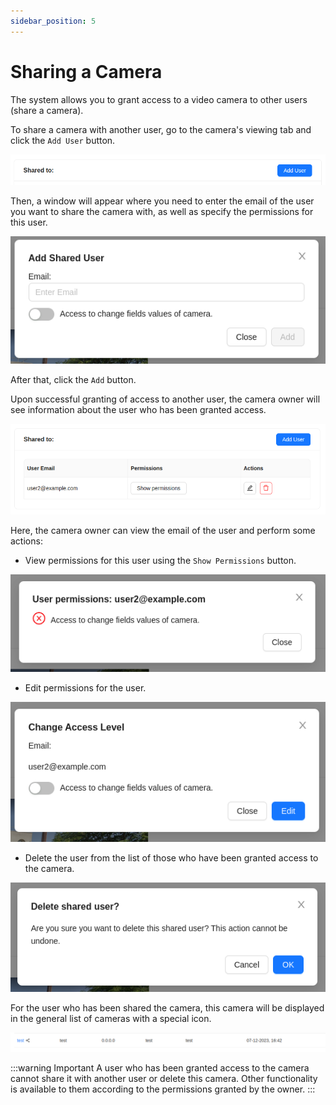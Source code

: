 ```yaml
---
sidebar_position: 5
---
```


# Sharing a Camera

The system allows you to grant access to a video camera to other users (share a camera).

To share a camera with another user, go to the camera's viewing tab and click the `Add User` button.

![](./imgs/shared-btn-en.png)

Then, a window will appear where you need to enter the email of the user you want to share the camera with, as well as specify the permissions for this user.

![](./imgs/share-modal-en.png)

After that, click the `Add` button.

Upon successful granting of access to another user, the camera owner will see information about the user who has been granted access.

![](./imgs/camera-add-shared-en.png)

Here, the camera owner can view the email of the user and perform some actions:

- View permissions for this user using the `Show Permissions` button.

![](./imgs/permis-show-en.png)

- Edit permissions for the user.

![](./imgs/permis-edit-en.png)

- Delete the user from the list of those who have been granted access to the camera.

![](./imgs/share-delete-en.png)

For the user who has been shared the camera, this camera will be displayed in the general list of cameras with a special icon.

![](./imgs/shared-camera-row.png)

:::warning Important
A user who has been granted access to the camera cannot share it with another user or delete this camera. Other functionality is available to them according to the permissions granted by the owner.
:::
